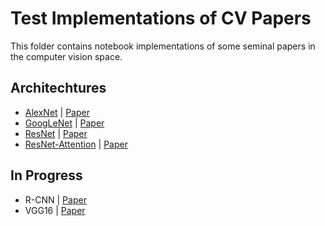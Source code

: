 # Test Implementations of CV Papers
This folder contains notebook implementations of some seminal papers in the computer vision space.

## Architechtures
- [AlexNet](https://github.com/pmocherla/paper-notebooks/blob/main/computer-vision/AlexNet.ipynb) | [Paper](https://papers.nips.cc/paper/4824-imagenet-classification-with-deep-convolutional-neural-networks)
- [GoogLeNet](https://github.com/pmocherla/paper-notebooks/blob/main/computer-vision/GoogLeNet.ipynb) | [Paper](https://arxiv.org/abs/1409.4842)
- [ResNet](https://github.com/pmocherla/paper-notebooks/blob/main/computer-vision/ResNet.ipynb) | [Paper](https://arxiv.org/abs/1512.03385)
- [ResNet-Attention](https://github.com/pmocherla/paper-notebooks/blob/main/computer-vision/ResNet-Attention.ipynb) | [Paper](https://arxiv.org/abs/1704.06904)

## In Progress
- R-CNN | [Paper](https://arxiv.org/pdf/1311.2524.pdf)
- VGG16 | [Paper](https://arxiv.org/abs/1505.06798)